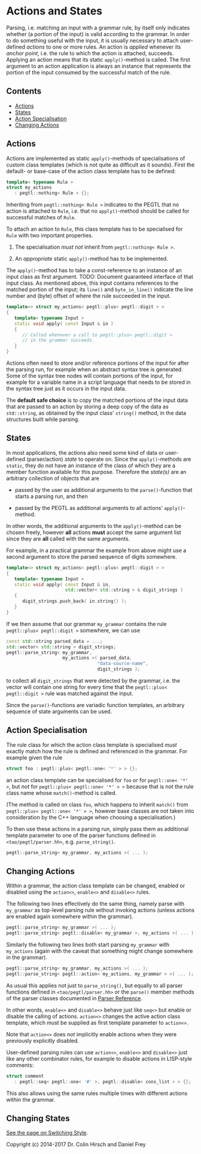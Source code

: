 # Actions and States

Parsing, i.e. matching an input with a grammar rule, by itself only indicates whether (a portion of the input) is valid according to the grammar.
In order to do something useful with the input, it is usually necessary to attach user-defined *actions* to one or more rules.
An action is *applied* whenever its *anchor point*, i.e. the rule to which the action is attached, succeeds.
Applying an action means that its static `apply()`-method is called.
The first argument to an action application is always an instance that represents the portion of the input consumed by the successful match of the rule.

## Contents

* [Actions](#actions)
* [States](#states)
* [Action Specialisation](#action-specialisation)
* [Changing Actions](#changing-actions)

## Actions

Actions are implemented as static `apply()`-methods of specialisations of custom class templates (which is not quite as difficult as it sounds).
First the default- or base-case of the action class template has to be defined:

```c++
template< typename Rule >
struct my_actions
   : pegtl::nothing< Rule > {};
```

Inheriting from `pegtl::nothing< Rule >` indicates to the PEGTL that no action is attached to `Rule`, i.e. that no `apply()`-method should be called for successful matches of `Rule`.

To attach an action to `Rule`, this class template has to be specialised for `Rule` with two important properties.

1. The specialisation *must not* inherit from `pegtl::nothing< Rule >`.

2. An *appropriate* static `apply()`-method has to be implemented.

The `apply()`-method has to take a const-reference to an instance of an input class as first argument. TODO: Document guaranteed interface of that input class.
As mentioned above, this input contains references to the matched portion of the input; its `line()` and `byte_in_line()` indicate the line number and (byte) offset of where the rule succeeded in the input.

```c++
template<> struct my_actions< pegtl::plus< pegtl::digit > >
{
   template< typename Input >
   static void apply( const Input & in )
   {
      // Called whenever a call to pegtl::plus< pegtl::digit >
      // in the grammar succeeds.
   }
}
```

Actions often need to store and/or reference portions of the input for after the parsing run, for example when an abstract syntax tree is generated.
Some of the syntax tree nodes will contain portions of the input, for example for a variable name in a script language that needs to be stored in the syntax tree just as it occurs in the input data.

The **default safe choice** is to copy the matched portions of the input data that are passed to an action by storing a deep copy of the data as `std::string`, as obtained by the input class' `string()` method, in the data structures built while parsing.

## States

In most applications, the actions also need some kind of data or user-defined (parser/action) *state* to operate on.
Since the `apply()`-methods are `static`, they do not have an instance of the class of which they are a member function available for this purpose.
Therefore the *state(s)* are an arbitrary collection of objects that are

* passed by the user as additional arguments to the `parse()`-function that starts a parsing run, and then

* passed by the PEGTL as additional arguments to all actions' `apply()`-method.

In other words, the additional arguments to the `apply()`-method can be chosen freely, however **all** actions **must** accept the same argument list since they are **all** called with the same arguments.

For example, in a practical grammar the example from above might use a second argument to store the parsed sequence of digits somewhere.

```c++
template<> struct my_actions< pegtl::plus< pegtl::digit > >
{
   template< typename Input >
   static void apply( const Input & in,
                      std::vector< std::string > & digit_strings )
   {
      digit_strings.push_back( in.string() );
   }
}
```

If we then assume that our grammar `my_grammar` contains the rule `pegtl::plus< pegtl::digit >` somewhere, we can use

```c++
const std::string parsed_data = ...;
std::vector< std::string > digit_strings;
pegtl::parse_string< my_grammar,
                     my_actions >( parsed_data,
                                  "data-source-name",
                                  digit_strings );
```

to collect all `digit_strings` that were detected by the grammar, i.e. the vector will contain one string for every time that the `pegtl::plus< pegtl::digit >` rule was matched against the input.

Since the `parse()`-functions are variadic function templates, an arbitrary sequence of state arguments can be used.

## Action Specialisation

The rule class for which the action class template is specialised *must* exactly match how the rule is defined and referenced in the grammar.
For example given the rule

```c++
struct foo : pegtl::plus< pegtl::one< '*' > > {};
```

an action class template can be specialised for `foo` or for `pegtl::one< '*' >`, but *not* for `pegtl::plus< pegtl::one< '*' > >` because that is not the rule class name whose `match()`-method is called.

(The method is called on class `foo`, which happens to inherit `match()` from `pegtl::plus< pegtl::one< '*' > >`, however base classes are not taken into consideration by the C++ language when choosing a specialisation.)

To then use these actions in a parsing run, simply pass them as additional template parameter to one of the parser functions defined in `<tao/pegtl/parser.hh>`, e.g. `parse_string()`.

```c++
pegtl::parse_string< my_grammar, my_actions >( ... );
```

## Changing Actions

Within a grammar, the action class template can be changed, enabled or disabled using the `action<>`, `enable<>` and `disable<>` rules.

The following two lines effectively do the same thing, namely parse with `my_grammar` as top-level parsing rule without invoking actions (unless actions are enabled again somewhere within the grammar).

```c++
pegtl::parse_string< my_grammar >( ... );
pegtl::parse_string< pegtl::disable< my_grammar >, my_actions >( ... );
```

Similarly the following two lines both start parsing `my_grammar` with `my_actions` (again with the caveat that something might change somewhere in the grammar).

```c++
pegtl::parse_string< my_grammar, my_actions >( ... );
pegtl::parse_string< pegtl::action< my_actions, my_grammar > >( ... );
```

As usual this applies not just to `parse_string()`, but equally to all parser functions defined in `<tao/pegtl/parser.hh>` or the `parse()` member methods of the parser classes documented in [Parser Reference](Parser-Reference.md).

In other words, `enable<>` and `disable<>` behave just like `seq<>` but enable or disable the calling of actions. `action<>` changes the active action class template, which must be supplied as first template parameter to `action<>`.

Note that `action<>` does *not* implicitly enable actions when they were previously explicitly disabled.

User-defined parsing rules can use `action<>`, `enable<>` and `disable<>` just like any other combinator rules, for example to disable actions in LISP-style comments:

```c++
struct comment
   : pegtl::seq< pegtl::one< '#' >, pegtl::disable< cons_list > > {};
```

This also allows using the same rules multiple times with different actions within the grammar.

## Changing States

[See the page on Switching Style](Switching-Style.md).

Copyright (c) 2014-2017 Dr. Colin Hirsch and Daniel Frey
